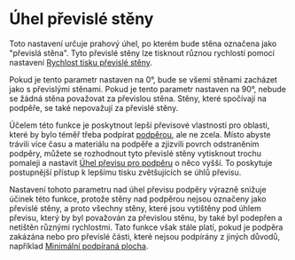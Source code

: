 Úhel převislé stěny
====
Toto nastavení určuje prahový úhel, po kterém bude stěna označena jako "převislá stěna". Tyto převislé stěny lze tisknout různou rychlostí pomocí nastavení [Rychlost tisku převislé stěny](wall_overhang_speed_factor.md).

Pokud je tento parametr nastaven na 0°, bude se všemi stěnami zacházet jako s převislými stěnami. Pokud je tento parametr nastaven na 90°, nebude se žádná stěna považovat za převislou stěna. Stěny, které spočívají na podpěře, se také nepovažují za převislé stěny.

Účelem této funkce je poskytnout lepší převisové vlastnosti pro oblasti, které by bylo téměř třeba podpírat [podpěrou](../support/support_enable.md), ale ne zcela. Místo abyste trávili více času a materiálu na podpěře a zjizvili povrch odstraněním podpěry, můžete se rozhodnout tyto převislé stěny vytisknout trochu pomaleji a nastavit [Úhel převisu pro podpěru](../support/support_angle.md) o něco vyšší. To poskytuje postupnější přístup k lepšímu tisku zvětšujících se úhlů převisu.

Nastavení tohoto parametru nad úhel převisu podpěry výrazně snižuje účinek této funkce, protože stěny nad podpěrou nejsou označeny jako převislé stěny, a proto všechny stěny, které jsou vytištěny pod úhlem převisu, který by byl považován za převislou stěnu, by také byl podepřen a netištěn různými rychlostmi. Tato funkce však stále platí, pokud je podpěra zakázána nebo pro převislé části, které nejsou podpírány z jiných důvodů, například [Minimální podpíraná plocha](../support/minimum_support_area.md).
